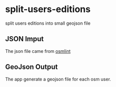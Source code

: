 # split-users-editions

split users editions into small geojson file

## JSON Imput

The json file came from [osmlint](https://github.com/osmlab/osmlint)

## GeoJson Output

The app generate a geojson file for each osm user.

